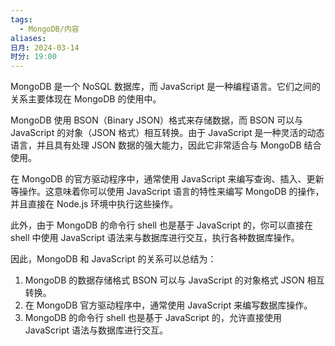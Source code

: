 ```yaml
---
tags:
  - MongoDB/内容
aliases: 
日月: 2024-03-14
时分: 19:00
---
```

MongoDB 是一个 NoSQL 数据库，而 JavaScript 是一种编程语言。它们之间的关系主要体现在 MongoDB 的使用中。

MongoDB 使用 BSON（Binary JSON）格式来存储数据，而 BSON 可以与 JavaScript 的对象（JSON 格式）相互转换。由于 JavaScript 是一种灵活的动态语言，并且具有处理 JSON 数据的强大能力，因此它非常适合与 MongoDB 结合使用。

在 MongoDB 的官方驱动程序中，通常使用 JavaScript 来编写查询、插入、更新等操作。这意味着你可以使用 JavaScript 语言的特性来编写 MongoDB 的操作，并且直接在 Node.js 环境中执行这些操作。

此外，由于 MongoDB 的命令行 shell 也是基于 JavaScript 的，你可以直接在 shell 中使用 JavaScript 语法来与数据库进行交互，执行各种数据库操作。

因此，MongoDB 和 JavaScript 的关系可以总结为：

1. MongoDB 的数据存储格式 BSON 可以与 JavaScript 的对象格式 JSON 相互转换。
2. 在 MongoDB 官方驱动程序中，通常使用 JavaScript 来编写数据库操作。
3. MongoDB 的命令行 shell 也是基于 JavaScript 的，允许直接使用 JavaScript 语法与数据库进行交互。